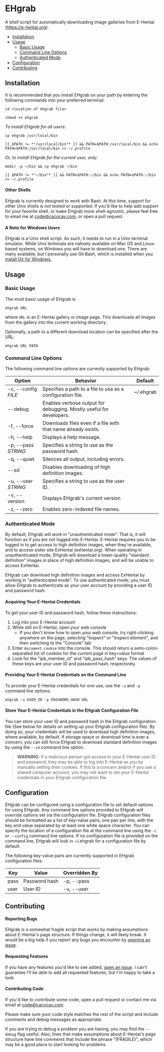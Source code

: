 # EHgrab

A shell script for automatically downloading image galleries from E-Hentai (https://e-hentai.org).

- [Installation](#installation)
- [Usage](#usage)
  - [Basic Usage](#basic-usage)
  - [Command Line Options](#command-line-options)
  - [Authenticated Mode](#authenticated-mode)
- [Configuration](#configuration)
- [Contributing](#contributing)

## Installation
It is recommended that you install EHgrab on your path by entering the following commands into your preferred terminal:

`cd <location of ehgrab file>`

`chmod +x ehgrab`

*To install EHgrab for all users:*

`cp ehgrab /usr/local/bin`

`[[ $PATH != *"/usr/local/bin"* ]] && PATH=$PATH:/usr/local/bin && echo PATH=$PATH:/usr/local/bin >> ~/.profile`

*Or, to install EHgrab for the current user, only:*

`mkdir -p ~/bin && cp ehgrab ~/bin`

`[[ $PATH != *"~/bin"* ]] && PATH=$PATH:~/bin && echo PATH=$PATH:~/bin >> ~/.profile`

#### Other Shells
EHgrab is currently designed to work with Bash. At this time, support for other Unix shells is not tested or supported. If you'd like to help add support for your favorite shell, or make EHgrab more shell-agnostic, please feel free to email me at code@cacocav.com, or open a pull request.

#### A Note for Windows Users
EHgrab is a Unix shell script. As such, it needs to run in a Unix terminal emulator. While Unix terminals are natively available on Mac OS and Linux-based systems, on Windows you will have to download one. There are many available, but I personally use Git Bash, which is installed when you [install Git for Windows.](https://git-scm.com/download/)

## Usage

### Basic Usage
The most basic usage of EHgrab is

`ehgrab URL`

where `URL` is an E-Hentai gallery or image page. This downloads all images from the gallery into the current working directory.

Optionally, a path to a different download location can be specified after the URL:

`ehgrab URL PATH`

### Command Line Options
The following command line options are currently supported by EHgrab:

|        Option       |                               Behavior                              |  Default  |
|---------------------|---------------------------------------------------------------------|-----------|
| -c, --config *FILE* | Specifies a path to a file to use as a configuration file.          | ~/.ehgrab |
| --debug             | Enables verbose output for debugging. Mostly useful for developers. |           |
| -f, --force         | Downloads files even if a file with that name already exists.       |           |
| -h, --help          | Displays a help message.                                            |           |
| -p, --pass *STRING* | Specifies a string to use as the password hash.                     |           |
| -q, --quiet         | Silences all output, including errors.                              |           |
| --sd                | Disables downloading of high definition images.                     |           |
| -u, --user *STRING* | Specifies a string to use as the user ID.                           |           |
| -v, --version       | Displays EHgrab's current version                                   |           |
| -z, --zero          | Enables zero-indexed file names.                                    |           |

### Authenticated Mode
By default, EHgrab will work in "unauthenticated mode". That is, it will function as if you are not logged into E-Hentai. E-Hentai requires you to be logged in to get access to high definition images, when they're available, and to access sister site ExHentai (exhentai.org). When operating in unauthenticated mode, EHgrab will download a lower-quality "standard definition" images in place of high definition images, and will be unable to access ExHentai.

EHgrab can download high definition images and access ExHentai by working in "authenticated mode". To use authenticated mode, you must allow EHgrab to authenticate as your user account by providing a user ID and password hash.

#### Acquiring Your E-Hentai Credentials
To get your user ID and password hash, follow these instructions:
1. Log into your E-Hentai account
2. While still on E-Hentai, open your web console
    - If you don't know how to open your web console, try right-clicking anywhere on the page, selecting "Inspect" or "Inspect element", and then switching to the "Console" tab
3. Enter `document.cookie` into the console. This should return a semi-colon-separated list of cookies for the current page in key=value format
4. Look for the "ipb_member_id" and "ipb_pass_hash" keys. The values of these keys are your user ID and password hash, respectively.

#### Providing Your E-Hentai Credentials on the Command Line
To provide your E-Hentai credentials for one use, use the `-u` and `-p` command line options:

`ehgrab -u USER_ID -p PASSWORD_HASH URL`

#### Store Your E-Hentai Credentials in the EHgrab Configuration File
You can store your user ID and password hash in the EHgrab configuration file (See below for details on setting up your EHgrab configuration file). By doing so, your credentials will be used to download high definition images, where available, by default. If storage space or download time is ever a concern, you can still force EHgrab to download standard definition images by using the `--sd` command line option.

> **WARNING:** If a malicious person got access to your E-Hentai user ID and password, they may be able to log into E-Hentai as you by manually setting their cookies. If this is a concern and/or if you use a shared computer account, you may not want to set your E-Hentai credentials in your EHgrab configuration file.

## Configuration

EHgrab can be configured using a configuration file to set default options for using EHgrab. Any command line options provided to EHgrab will override options set via the configuration file. EHgrab configuration files should be formatted as a list of key-value pairs, one pair per line, with the key and value separated by at least one white space character. You can specify the location of a configuration file at the command line using the `-c` or `--config` command line options. If no configuration file is provided on the command line, EHgrab will look in ~/.ehgrab for a configuration file by default.

The following key-value pairs are currently supported in EHgrab configuration files:

| Key  |     Value     | Overridden By |
|------|---------------|---------------|
| pass | Password hash | -p, --pass    |
| user | User ID       | -u, --user    |

## Contributing

#### Reporting Bugs
EHgrab is a somewhat fragile script that works by making assumptions about E-Hentai's page structure. If things change, it will likely break. It would be a big help if you report any bugs you encounter by [opening an issue][issues].

#### Requesting Features
If you have any features you'd like to see added, [open an issue][issues]. I can't guarantee I'll be able to add all requested features, but I'm happy to take a look.

#### Contributing Code
If you'd like to contribute some code, open a pull request or contact me via email at code@cacocav.com.

Please make sure your code style matches the rest of the script and include comments and debug messages as appropriate.

If you are trying to debug a problem you are having, you may find the `--debug` flag useful. Also, lines that make assumptions about E-Hentai's page structure have line comments that include the phrase "(FRAGILE)", which may be a good place to start looking for problems.

[issues]: https://gitlab.com/cacocav/ehgrab/issues
